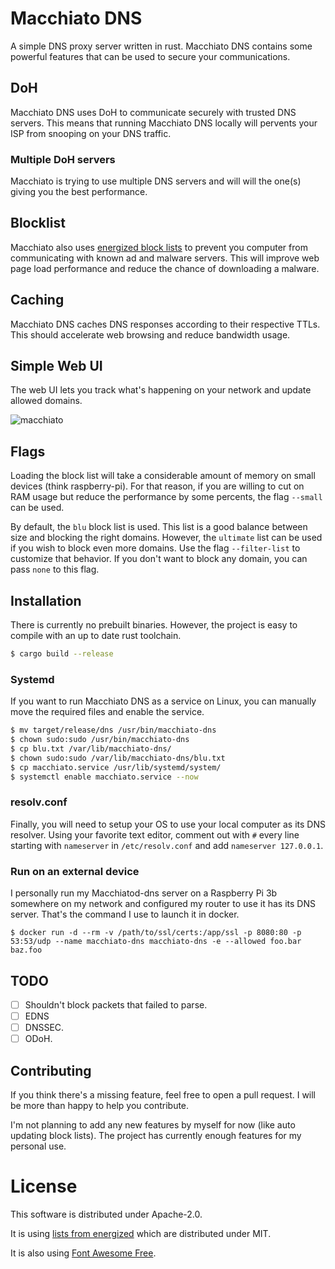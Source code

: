 # Macchiato DNS
A simple DNS proxy server written in rust. Macchiato DNS contains some powerful features that can be used to secure your
communications.

## DoH
Macchiato DNS uses DoH to communicate securely with trusted DNS servers. This means that running Macchiato DNS locally
will pervents your ISP from snooping on your DNS traffic.

### Multiple DoH servers
Macchiato is trying to use multiple DNS servers and will will the one(s) giving you the best performance.

## Blocklist
Macchiato also uses [energized block lists](https://github.com/EnergizedProtection/block) to prevent you computer from
communicating with known ad and malware servers. This will improve web page load performance and reduce the chance of
downloading a malware.

## Caching
Macchiato DNS caches DNS responses according to their respective TTLs. This should accelerate web browsing and reduce
bandwidth usage.

## Simple Web UI
The web UI lets you track what's happening on your network and update allowed domains.

![macchiato](https://user-images.githubusercontent.com/3250155/90339707-81a4d680-dfc0-11ea-9b59-c62dcadd7ba8.jpg)

## Flags
Loading the block list will take a considerable amount of memory on small devices (think raspberry-pi). For that reason,
if you are willing to cut on RAM usage but reduce the performance by some percents, the flag `--small` can be used.

By default, the `blu` block list is used. This list is a good balance between size and blocking the right domains.
However, the `ultimate` list can be used if you wish to block even more domains. Use the flag `--filter-list` to
customize that behavior. If you don't want to block any domain, you can pass `none` to this flag.

## Installation
There is currently no prebuilt binaries. However, the project is easy to compile with an up to date rust toolchain.
```bash
$ cargo build --release
```

### Systemd
If you want to run Macchiato DNS as a service on Linux, you can manually move the required files and enable the service.

```bash
$ mv target/release/dns /usr/bin/macchiato-dns
$ chown sudo:sudo /usr/bin/macchiato-dns
$ cp blu.txt /var/lib/macchiato-dns/
$ chown sudo:sudo /var/lib/macchiato-dns/blu.txt
$ cp macchiato.service /usr/lib/systemd/system/
$ systemctl enable macchiato.service --now
```

### resolv.conf
Finally, you will need to setup your OS to use your local computer as its DNS resolver. Using your favorite text editor,
comment out with `#` every line starting with `nameserver` in `/etc/resolv.conf` and add `nameserver 127.0.0.1`.

### Run on an external device
I personally run my Macchiatod-dns server on a Raspberry Pi 3b somewhere on my network and configured my router to use it has its DNS server. That's the command I use to launch it in docker.
```
$ docker run -d --rm -v /path/to/ssl/certs:/app/ssl -p 8080:80 -p 53:53/udp --name macchiato-dns macchiato-dns -e --allowed foo.bar baz.foo
```

## TODO

- [ ] Shouldn't block packets that failed to parse.
- [ ] EDNS
- [ ] DNSSEC.
- [ ] ODoH.

## Contributing
If you think there's a missing feature, feel free to open a pull request. I will be more than happy to help you
contribute.

I'm not planning to add any new features by myself for now (like auto updating block lists). The project has currently
enough features for my personal use.

# License
This software is distributed under Apache-2.0.

It is using [lists from energized](https://github.com/EnergizedProtection/block) which are distributed under MIT.

It is also using [Font Awesome Free](https://fontawesome.com/license).
